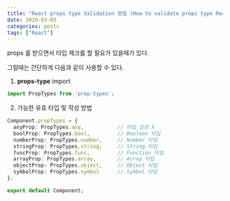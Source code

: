 ```yaml
---
title: "React props type Validation 방법 (How to validate props type React JS)"
date: 2020-03-03
categories: posts
tags: ["React"]
---
```


props 를 받으면서 타입 체크를 할 필요가 있을때가 있다.

그럴때는 간단하게 다음과 같이 사용할 수 있다.

1. **props-type** import

```ts
import PropTypes from 'prop-types';
```

2. 가능한 유효 타입 및 작성 방법

```ts
Component.propTypes = {
  anyProp: PropTypes.any,           // 타입 상관 X
  boolProp: PropTypes.bool,         // Boolean 타입
  numberProp: PropTypes.number,     // Number 타입
  stringProp: PropTypes.string,     // String 타입
  funcProp: PropTypes.func,         // Function 타입
  arrayProp: PropTypes.array,       // Array 타입
  objectProp: PropTypes.object,     // Object 타입
  symbolProp: PropTypes.symbol      // Symbol 타입
};

export default Component;
```